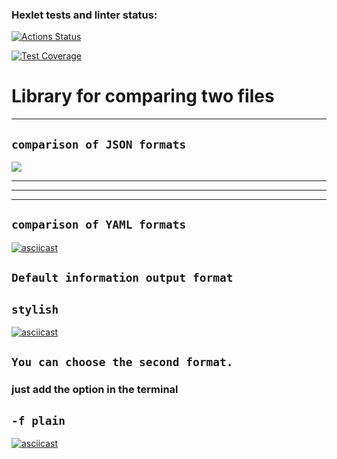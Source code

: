 ### Hexlet tests and linter status:
[![Actions Status](https://github.com/nndrey/frontend-project-46/actions/workflows/hexlet-check.yml/badge.svg)](https://github.com/nndrey/frontend-project-46/actions)

[![Test Coverage](https://api.codeclimate.com/v1/badges/9db702e8d63dd2056b3f/test_coverage)](https://codeclimate.com/github/nndrey/frontend-project-46/test_coverage)

# Library for comparing two files
***

 ## **`comparison of JSON formats`**
<a href="https://asciinema.org/a/sCCuwHZ64OoPUg1dBIhjqbfCX" target="_blank"><img src="https://asciinema.org/a/sCCuwHZ64OoPUg1dBIhjqbfCX.svg" /></a>

---
---

***

 ## **`comparison of YAML formats`**

 [![asciicast](https://asciinema.org/a/c9EddFKvNo91ChqhpPqXpJb4O.svg)](https://asciinema.org/a/c9EddFKvNo91ChqhpPqXpJb4O)

## **`Default information output format`**

## `stylish`

 [![asciicast](https://asciinema.org/a/LfIuYuOuYJii7QujHJ7isWzKO.svg)](https://asciinema.org/a/LfIuYuOuYJii7QujHJ7isWzKO)

## **`You can choose the second format.`**
### just add the option in the terminal

## `-f plain`


 [![asciicast](https://asciinema.org/a/whclHZP3L2xqsNNm1IXCP2ElH.svg)](https://asciinema.org/a/whclHZP3L2xqsNNm1IXCP2ElH)